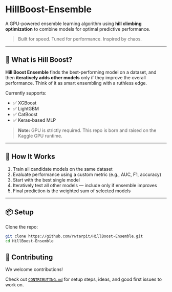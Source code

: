 # HillBoost-Ensemble

A GPU-powered ensemble learning algorithm using **hill climbing optimization** to combine models for optimal predictive performance.

> Built for speed. Tuned for performance. Inspired by chaos.

---

## 🚀 What is Hill Boost?

**Hill Boost Ensemble** finds the best-performing model on a dataset, and then **iteratively adds other models** only if they improve the overall performance. Think of it as smart ensembling with a ruthless edge.

Currently supports:

- ✅ XGBoost
- ✅ LightGBM
- ✅ CatBoost
- ✅ Keras-based MLP

> **Note:** GPU is strictly required. This repo is born and raised on the Kaggle GPU runtime.

---

## 🧠 How It Works

1. Train all candidate models on the same dataset
2. Evaluate performance using a custom metric (e.g., AUC, F1, accuracy)
3. Start with the best single model
4. Iteratively test all other models — include only if ensemble improves
5. Final prediction is the weighted sum of selected models

---

## 📦 Setup

Clone the repo:

```bash
git clone https://github.com/rwtarpit/HillBoost-Ensemble.git
cd HillBoost-Ensemble
```
## 🤝 Contributing

We welcome contributions!

Check out [`CONTRIBUTING.md`](.github/CONTRIBUTING.md) for setup steps, ideas, and good first issues to work on.


